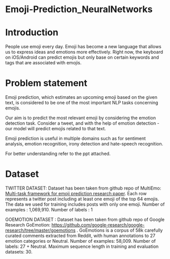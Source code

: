 # Emoji-Prediction_NeuralNetworks
# Introduction
People use emoji every day. 
Emoji has become a new language that allows us to express ideas and emotions more effectively. 
Right now, the keyboard on iOS/Android can predict emojis but only base on certain keywords and tags that are associated with emojis.
# Problem statement
Emoji prediction, which estimates an upcoming emoji based on the given text, is considered to be one of the most important NLP tasks concerning emojis.

Our aim is to predict the most relevant emoji by considering the emotion detection task. Consider a tweet, and with the help of emotion detection - our model will predict emojis related to that text.

Emoji prediction is useful in multiple domains such as for sentiment analysis, emotion recognition, irony detection and hate-speech recognition.

For better understanding refer to the ppt attached.
# Dataset
TWITTER DATASET:
Dataset has been taken from github repo of MultiEmo:[ Multi-task framework for emoji prediction research paper](https://github.com/sange1104/MultiEmo).
Each row represents a twitter post including at least one emoji of the top 64 emojis. The data we used for training includes posts with only one emoji.
Number of examples : 1,069,910.
Number of labels : 1

GOEMOTION DATASET :
Dataset has been taken from github repo of Google Research GoEmotion: https://github.com/google-research/google-research/tree/master/goemotions .
GoEmotions is a corpus of 58k carefully curated comments extracted from Reddit, with human annotations to 27 emotion categories or Neutral.
Number of examples: 58,009.
Number of labels: 27 + Neutral.
Maximum sequence length in training and evaluation datasets: 30.


